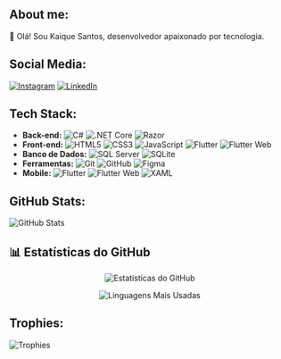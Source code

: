 ## About me:
👋 Olá! Sou Kaique Santos, desenvolvedor apaixonado por tecnologia.

## Social Media:
[![Instagram](https://img.shields.io/badge/-Instagram-E4405F?logo=instagram&logoColor=white&style=for-the-badge)](https://instagram.com/kaiiquex_)
[![LinkedIn](https://img.shields.io/badge/-LinkedIn-0077B5?logo=linkedin&logoColor=white&style=for-the-badge)](https://linkedin.com/in/kaique-geraldo)


## Tech Stack:
- **Back-end:** ![C#](https://img.shields.io/badge/-C%23-239120?logo=c-sharp&logoColor=white&style=flat-square) ![.NET Core](https://img.shields.io/badge/-.NET_Core-512BD4?logo=dotnet&logoColor=white&style=flat-square) ![Razor](https://img.shields.io/badge/-Razor-512BD4?logo=dotnet&logoColor=white&style=flat-square)
- **Front-end:** ![HTML5](https://img.shields.io/badge/-HTML5-E34F26?logo=html5&logoColor=white&style=flat-square) ![CSS3](https://img.shields.io/badge/-CSS3-1572B6?logo=css3&logoColor=white&style=flat-square) ![JavaScript](https://img.shields.io/badge/-JavaScript-F7DF1E?logo=javascript&logoColor=black&style=flat-square) ![Flutter](https://img.shields.io/badge/-Flutter-02569B?logo=flutter&logoColor=white&style=flat-square) ![Flutter Web](https://img.shields.io/badge/-Flutter_Web-02569B?logo=flutter&logoColor=white&style=flat-square)
- **Banco de Dados:** ![SQL Server](https://img.shields.io/badge/-SQL_Server-CC2927?logo=microsoft-sql-server&logoColor=white&style=flat-square) ![SQLite](https://img.shields.io/badge/-SQLite-003B57?logo=sqlite&logoColor=white&style=flat-square)
- **Ferramentas:** ![Git](https://img.shields.io/badge/-Git-F05032?logo=git&logoColor=white&style=flat-square) ![GitHub](https://img.shields.io/badge/-GitHub-181717?logo=github&logoColor=white&style=flat-square) ![Figma](https://img.shields.io/badge/-Figma-F24E1E?logo=figma&logoColor=white&style=flat-square)
- **Mobile:** ![Flutter](https://img.shields.io/badge/-Flutter-02569B?logo=flutter&logoColor=white&style=flat-square) ![Flutter Web](https://img.shields.io/badge/-Flutter_Web-02569B?logo=flutter&logoColor=white&style=flat-square) ![XAML](https://img.shields.io/badge/-XAML-512BD4?logo=windows&logoColor=white&style=flat-square)

## GitHub Stats:
![GitHub Stats](https://github-readme-stats.vercel.app/api?username=kaiqueGeraldo&show_icons=true&theme=dark)

## 📊 Estatísticas do GitHub

<p align="center">
  <img src="https://github-readme-stats.vercel.app/api?username=kaiqueGeraldo&show_icons=true&theme=dark&hide=issues" alt="Estatísticas do GitHub">
</p>

<p align="center">
  <img src="https://github-readme-stats.vercel.app/api/top-langs/?username=kaiqueGeraldo&layout=compact&theme=dark" alt="Linguagens Mais Usadas">
</p>

## Trophies:
![Trophies](https://github-profile-trophy.vercel.app/?username=kaiqueGeraldo&theme=dark)


<!--
**kaiqueGeraldo/kaiqueGeraldo** is a ✨ _special_ ✨ repository because its `README.md` (this file) appears on your GitHub profile.

Here are some ideas to get you started:

- 🔭 I’m currently working on ...
- 🌱 I’m currently learning ...
- 👯 I’m looking to collaborate on ...
- 🤔 I’m looking for help with ...
- 💬 Ask me about ...
- 📫 How to reach me: ...
- 😄 Pronouns: ...
- ⚡ Fun fact: ...
-->
